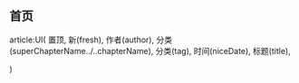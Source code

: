 
## 首页

article:UI(
置顶,
新(fresh),
作者(author),
分类(superChapterName../..chapterName),
分类(tag),
时间(niceDate),
标题(title),


)